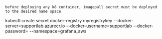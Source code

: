 `before deploying any k8 container, imagepull secret must be deployed to the desired name space`

kubectl create secret docker-registry myregistrykey --docker-server=supportlab.azurecr.io --docker-username=supportlab --docker-password= --namespace=grafana_aws